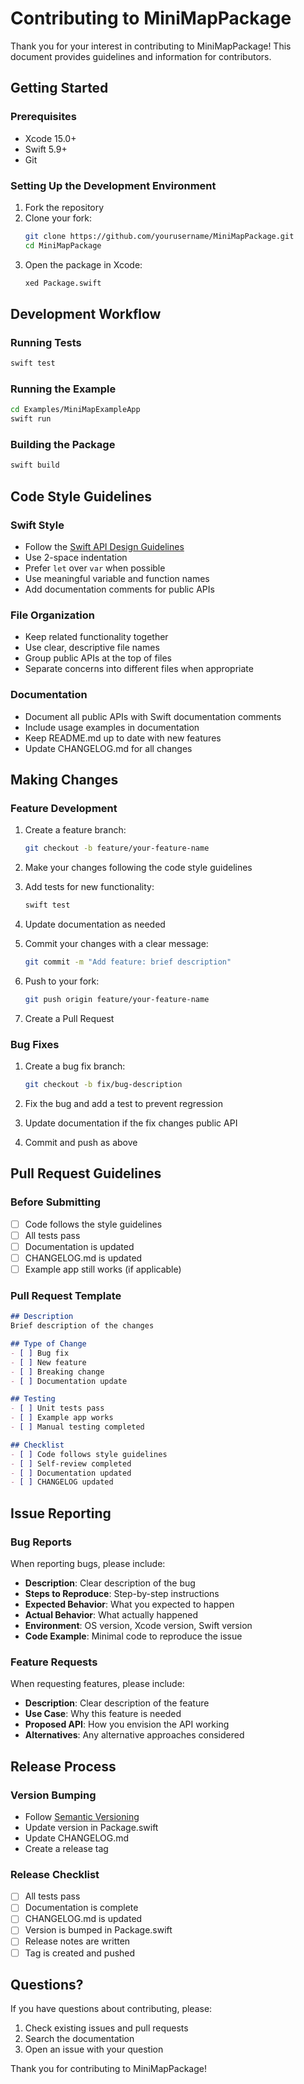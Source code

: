 # Contributing to MiniMapPackage

Thank you for your interest in contributing to MiniMapPackage! This document provides guidelines and information for contributors.

## Getting Started

### Prerequisites

- Xcode 15.0+
- Swift 5.9+
- Git

### Setting Up the Development Environment

1. Fork the repository
2. Clone your fork:
   ```bash
   git clone https://github.com/yourusername/MiniMapPackage.git
   cd MiniMapPackage
   ```
3. Open the package in Xcode:
   ```bash
   xed Package.swift
   ```

## Development Workflow

### Running Tests

```bash
swift test
```

### Running the Example

```bash
cd Examples/MiniMapExampleApp
swift run
```

### Building the Package

```bash
swift build
```

## Code Style Guidelines

### Swift Style

- Follow the [Swift API Design Guidelines](https://www.swift.org/documentation/api-design-guidelines/)
- Use 2-space indentation
- Prefer `let` over `var` when possible
- Use meaningful variable and function names
- Add documentation comments for public APIs

### File Organization

- Keep related functionality together
- Use clear, descriptive file names
- Group public APIs at the top of files
- Separate concerns into different files when appropriate

### Documentation

- Document all public APIs with Swift documentation comments
- Include usage examples in documentation
- Keep README.md up to date with new features
- Update CHANGELOG.md for all changes

## Making Changes

### Feature Development

1. Create a feature branch:
   ```bash
   git checkout -b feature/your-feature-name
   ```

2. Make your changes following the code style guidelines

3. Add tests for new functionality:
   ```bash
   swift test
   ```

4. Update documentation as needed

5. Commit your changes with a clear message:
   ```bash
   git commit -m "Add feature: brief description"
   ```

6. Push to your fork:
   ```bash
   git push origin feature/your-feature-name
   ```

7. Create a Pull Request

### Bug Fixes

1. Create a bug fix branch:
   ```bash
   git checkout -b fix/bug-description
   ```

2. Fix the bug and add a test to prevent regression

3. Update documentation if the fix changes public API

4. Commit and push as above

## Pull Request Guidelines

### Before Submitting

- [ ] Code follows the style guidelines
- [ ] All tests pass
- [ ] Documentation is updated
- [ ] CHANGELOG.md is updated
- [ ] Example app still works (if applicable)

### Pull Request Template

```markdown
## Description
Brief description of the changes

## Type of Change
- [ ] Bug fix
- [ ] New feature
- [ ] Breaking change
- [ ] Documentation update

## Testing
- [ ] Unit tests pass
- [ ] Example app works
- [ ] Manual testing completed

## Checklist
- [ ] Code follows style guidelines
- [ ] Self-review completed
- [ ] Documentation updated
- [ ] CHANGELOG updated
```

## Issue Reporting

### Bug Reports

When reporting bugs, please include:

- **Description**: Clear description of the bug
- **Steps to Reproduce**: Step-by-step instructions
- **Expected Behavior**: What you expected to happen
- **Actual Behavior**: What actually happened
- **Environment**: OS version, Xcode version, Swift version
- **Code Example**: Minimal code to reproduce the issue

### Feature Requests

When requesting features, please include:

- **Description**: Clear description of the feature
- **Use Case**: Why this feature is needed
- **Proposed API**: How you envision the API working
- **Alternatives**: Any alternative approaches considered

## Release Process

### Version Bumping

- Follow [Semantic Versioning](https://semver.org/)
- Update version in Package.swift
- Update CHANGELOG.md
- Create a release tag

### Release Checklist

- [ ] All tests pass
- [ ] Documentation is complete
- [ ] CHANGELOG.md is updated
- [ ] Version is bumped in Package.swift
- [ ] Release notes are written
- [ ] Tag is created and pushed

## Questions?

If you have questions about contributing, please:

1. Check existing issues and pull requests
2. Search the documentation
3. Open an issue with your question

Thank you for contributing to MiniMapPackage! 